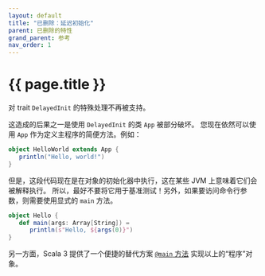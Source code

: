 ```yaml
---
layout: default
title: "已删除：延迟初始化"
parent: 已删除的特性
grand_parent: 参考
nav_order: 1
---
```


# {{ page.title }}

对 trait `DelayedInit` 的特殊处理不再被支持。

这造成的后果之一是使用 `DelayedInit` 的类 `App` 被部分破坏。
您现在依然可以使用 `App` 作为定义主程序的简便方法。例如：

```scala
object HelloWorld extends App {
   println("Hello, world!")
}
```

但是，这段代码现在是在对象的初始化器中执行，这在某些 JVM 上意味着它们会被解释执行。
所以，最好不要将它用于基准测试！另外，如果要访问命令行参数，则需要使用显式的 `main` 方法。

```scala
object Hello {
   def main(args: Array[String]) =
      println(s"Hello, ${args(0)}")
}
```

另一方面，Scala 3 提供了一个便捷的替代方案 [`@main` 方法](../changed-features/main-functions.md)
实现以上的“程序”对象。

